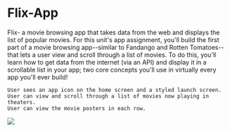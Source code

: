 # Flix-App
Flix- a movie browsing app that takes data from the web and displays the list of popular movies.
For this unit's app assignment, you'll build the first part of a movie browsing app--similar to Fandango and Rotten Tomatoes--that lets a user view and scroll through a list of movies. To do this, you'll learn how to get data from the internet (via an API) and display it in a scrollable list in your app; two core concepts you'll use in virtually every app you'll ever build!

    User sees an app icon on the home screen and a styled launch screen.
    User can view and scroll through a list of movies now playing in theaters.
    User can view the movie posters in each row.

![](Flix-App.gif)
